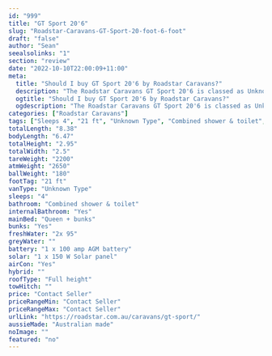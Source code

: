 ```yaml
---
id: "999"
title: "GT Sport 20'6"
slug: "Roadstar-Caravans-GT-Sport-20-foot-6-foot"
draft: "false"
author: "Sean"
seealsolinks: "1"
section: "review"
date: "2022-10-10T22:00:09+11:00"
meta:
  title: "Should I buy GT Sport 20'6 by Roadstar Caravans?"
  description: "The Roadstar Caravans GT Sport 20'6 is classed as Unknown Type, and sleeps 4 people. It is Australian made and comes in at 21 ft. It generally has Combined shower & toilet."
  ogtitle: "Should I buy GT Sport 20'6 by Roadstar Caravans?"
  ogdescription: "The Roadstar Caravans GT Sport 20'6 is classed as Unknown Type, and sleeps 4 people. It is Australian made and comes in at 21 ft. It generally has Combined shower & toilet."
categories: ["Roadstar Caravans"]
tags: ["Sleeps 4", "21 ft", "Unknown Type", "Combined shower & toilet", "Full height", "Price Unknown"]
totalLength: "8.38"
bodyLength: "6.47"
totalHeight: "2.95"
totalWidth: "2.5"
tareWeight: "2200"
atmWeight: "2650"
ballWeight: "180"
footTag: "21 ft"
vanType: "Unknown Type"
sleeps: "4"
bathroom: "Combined shower & toilet"
internalBathroom: "Yes"
mainBed: "Queen + bunks"
bunks: "Yes"
freshWater: "2x 95"
greyWater: ""
battery: "1 x 100 amp AGM battery"
solar: "1 x 150 W Solar panel"
airCon: "Yes"
hybrid: ""
roofType: "Full height"
towHitch: ""
price: "Contact Seller"
priceRangeMin: "Contact Seller"
priceRangeMax: "Contact Seller"
urlLink: "https://roadstar.com.au/caravans/gt-sport/"
aussieMade: "Australian made"
noImage: ""
featured: "no"
---
```

